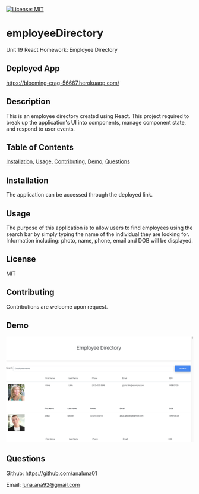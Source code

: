 [![License: MIT](https://img.shields.io/badge/License-MIT-yellow.svg)](https://opensource.org/licenses/MIT)

# employeeDirectory
Unit 19 React Homework: Employee Directory

## Deployed App
https://blooming-crag-56667.herokuapp.com/

## Description
This is an employee directory created using React. This project required to break up the application's UI into components, manage component state, and respond to user events.

## Table of Contents
[Installation](#installation), [Usage](#usage), [Contributing](#contributing), [Demo](#demo), [Questions](#questions)

## Installation
The application can be accessed through the deployed link.

## Usage
The purpose of this application is to allow users to find employees using the search bar by simply typing the name of the individual they are looking for. Information including: photo, name, phone, email and DOB will be displayed.

## License
MIT

## Contributing
Contributions are welcome upon request.

## Demo
<img src= "/media/employeeDirectory.png">

## Questions
Github: https://github.com/analuna01

Email: luna.ana92@gmail.com


